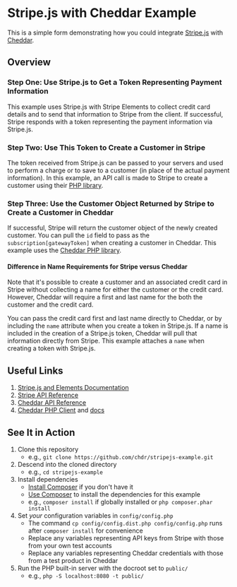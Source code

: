 # Stripe.js with Cheddar Example

This is a simple form demonstrating how you could integrate [Stripe.js](https://stripe.com/docs/stripe-js) with [Cheddar](https://www.getcheddar.com).

## Overview

### Step One: Use Stripe.js to Get a Token Representing Payment Information

This example uses Stripe.js with Stripe Elements to collect credit card details and to send that information to Stripe from the client. If successful, Stripe responds with a token representing the payment information via Stripe.js.

### Step Two: Use This Token to Create a Customer in Stripe

The token received from Stripe.js can be passed to your servers and used to perform a charge or to save to a customer (in place of the actual payment information). In this example, an API call is made to Stripe to create a customer using their [PHP library](https://github.com/stripe/stripe-php).

### Step Three: Use the Customer Object Returned by Stripe to Create a Customer in Cheddar

If successful, Stripe will return the customer object of the newly created customer. You can pull the `id` field to pass as the `subscription[gatewayToken]` when creating a customer in Cheddar. This example uses the [Cheddar PHP library](https://github.com/marcguyer/cheddargetter-client-php).

#### Difference in Name Requirements for Stripe versus Cheddar

Note that it's possible to create a customer and an associated credit card in Stripe without collecting a name for either the customer or the credit card. However, Cheddar will require a first and last name for the both the customer and the credit card.

You can pass the credit card first and last name directly to Cheddar, or by including the `name` attribute when you create a token in Stripe.js. If a name is included in the creation of a Stripe.js token, Cheddar will pull that information directly from Stripe. This example attaches a `name` when creating a token with Stripe.js.

## Useful Links

1. [Stripe.js and Elements Documentation](https://stripe.com/docs/stripe-js)
2. [Stripe API Reference](https://stripe.com/docs/api)
3. [Cheddar API Reference](http://docs.getcheddar.com/)
4. [Cheddar PHP Client](https://github.com/marcguyer/cheddargetter-client-php) and [docs](http://marc.guyer.me/cheddargetter-client-php/)

## See It in Action

1. Clone this repository
    * e.g., `git clone https://github.com/chdr/stripejs-example.git`
2. Descend into the cloned directory
    * e.g., `cd stripejs-example`
3. Install dependencies
    * [Install Composer](https://getcomposer.org/doc/00-intro.md) if you don't have it
    * [Use Composer](https://getcomposer.org/doc/01-basic-usage.md) to install the dependencies for this example
    * e.g., `composer install` if globally installed or `php composer.phar install`
4. Set *your* configuration variables in `config/config.php`
    * The command `cp config/config.dist.php config/config.php` runs after `composer install` for convenience
    * Replace any variables representing API keys from Stripe with those from your own test accounts
    * Replace any variables representing Cheddar credentials with those from a test product in Cheddar
6. Run the PHP built-in server with the docroot set to `public/`
    * e.g., `php -S localhost:8080 -t public/`
